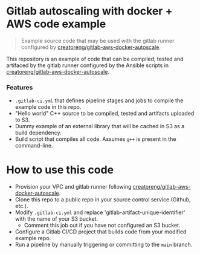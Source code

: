 # Gitlab autoscaling with docker + AWS code example
> Example source code that may be used with the gitlab runner
configured by [creatoreng/gitlab-aws-docker-autoscale](https://github.com/creatoreng/gitlab-aws-docker-autoscale).

This repository is an example of code that can be compiled,
tested and artifaced by the gitlab runner configured by
the Ansible scripts in [creatoreng/gitlab-aws-docker-autoscale](https://github.com/creatoreng/gitlab-aws-docker-autoscale).

### Features
* `.gitlab-ci.yml` that defines pipeline stages and jobs to compile
the example code in this repo.
* "Hello world" C++ source to be compiled, tested and artifacts uploaded to S3.
* Dummy example of an external library that will be cached in S3 as a build dependency.
* Build script that compiles all code. Assumes `g++`
is present in the command-line.

# How to use this code
- Provision your VPC and gitlab runner following [creatoreng/gitlab-aws-docker-autoscale](https://github.com/creatoreng/gitlab-aws-docker-autoscale).
- Clone this repo to a public repo in your source control service (Github, etc.).
- Modify `.gitlab-ci.yml` and replace 'gitlab-artifact-unique-identifier'
with the name of your S3 bucket.
  - Comment this job out if you have not configured an S3 bucket.
- Configure a Gitlab CI/CD project that builds code from your modified example repo.
- Run a pipeline by manually triggering or committing to the `main` branch.
